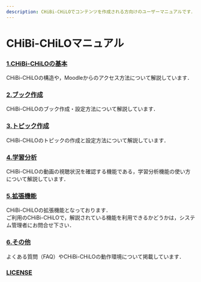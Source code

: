 ```yaml
---
description: CHiBi-CHiLOでコンテンツを作成される方向けのユーザーマニュアルです．以下から必要な項目を選択してご覧ください．
---
```


# CHiBi-CHiLOマニュアル

### [1.CHiBi-CHiLOの基本](broken-reference)

CHiBi-CHiLOの構造や，Moodleからのアクセス方法について解説しています．

### [2.ブック作成](broken-reference)

CHiBi-CHiLOのブック作成・設定方法について解説しています．

### [3.トピック作成](broken-reference)

CHiBi-CHiLOのトピックの作成と設定方法について解説しています．

### [4.学習分析](broken-reference)

CHiBi-CHiLOの動画の視聴状況を確認する機能である，学習分析機能の使い方について解説しています．

### [5.拡張機能](broken-reference)

CHiBi-CHiLOの拡張機能となっております．\
ご利用のCHiBi-CHiLOで，解説されている機能を利用できるかどうかは，システム管理者にお問合せ下さい．

### [6.その他](broken-reference)

よくある質問（FAQ）やCHiBi-CHiLOの動作環境について掲載しています．

### [LICENSE](license.md)
